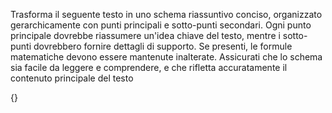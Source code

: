 
Trasforma il seguente testo in uno schema riassuntivo conciso, organizzato gerarchicamente con punti principali e sotto-punti secondari. Ogni punto principale dovrebbe riassumere un'idea chiave del testo, mentre i sotto-punti dovrebbero fornire dettagli di supporto. Se presenti, le formule matematiche devono essere mantenute inalterate. Assicurati che lo schema sia facile da leggere e comprendere, e che rifletta accuratamente il contenuto principale del testo

{}